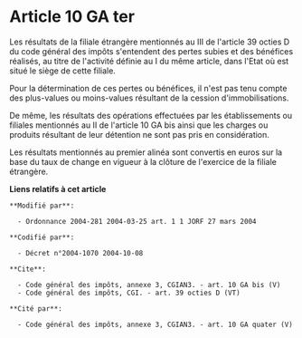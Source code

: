 # Article 10 GA ter

Les résultats de la filiale étrangère mentionnés au III de l'article 39 octies D du code général des impôts s'entendent des
pertes subies et des bénéfices réalisés, au titre de l'activité définie au I du même article, dans l'Etat où est situé le
siège de cette filiale. 

Pour la détermination de ces pertes ou bénéfices, il n'est pas tenu compte des plus-values ou moins-values résultant de la
cession d'immobilisations. 

De même, les résultats des opérations effectuées par les établissements ou filiales mentionnés au II de l'article 10 GA bis
ainsi que les charges ou produits résultant de leur détention ne sont pas pris en considération. 

Les résultats mentionnés au premier alinéa sont convertis en euros sur la base du taux de change en vigueur à la clôture de
l'exercice de la filiale étrangère.

**Liens relatifs à cet article**

	**Modifié par**:

	  - Ordonnance 2004-281 2004-03-25 art. 1 1 JORF 27 mars 2004

	**Codifié par**:

	  - Décret n°2004-1070 2004-10-08

	**Cite**:

	  - Code général des impôts, annexe 3, CGIAN3. - art. 10 GA bis (V)
	  - Code général des impôts, CGI. - art. 39 octies D (VT)

	**Cité par**:

	  - Code général des impôts, annexe 3, CGIAN3. - art. 10 GA quater (V)
